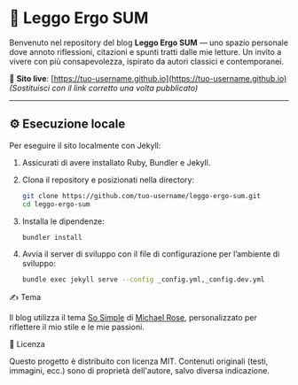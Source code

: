 # 📖 Leggo Ergo SUM

Benvenuto nel repository del blog **Leggo Ergo SUM** — uno spazio personale dove annoto riflessioni, citazioni e spunti tratti dalle mie letture. Un invito a vivere con più consapevolezza, ispirato da autori classici e contemporanei.

🔗 **Sito live**: [https://tuo-username.github.io](https://tuo-username.github.io)
*(Sostituisci con il link corretto una volta pubblicato)*

---

## ⚙️ Esecuzione locale

Per eseguire il sito localmente con Jekyll:

1. Assicurati di avere installato Ruby, Bundler e Jekyll.
2. Clona il repository e posizionati nella directory:

   ```bash
   git clone https://github.com/tuo-username/leggo-ergo-sum.git
   cd leggo-ergo-sum
   ```

3. Installa le dipendenze:

   ```bash
   bundler install
   ```

4. Avvia il server di sviluppo con il file di configurazione per l’ambiente di sviluppo:

   ```bash
   bundle exec jekyll serve --config _config.yml,_config.dev.yml
   ```

✍️ Tema

Il blog utilizza il tema [So Simple](https://github.com/mmistakes/so-simple-theme) di [Michael Rose](https://mademistakes.com/), personalizzato per riflettere il mio stile e le mie passioni.

📄 Licenza

Questo progetto è distribuito con licenza MIT.
Contenuti originali (testi, immagini, ecc.) sono di proprietà dell'autore, salvo diversa indicazione.